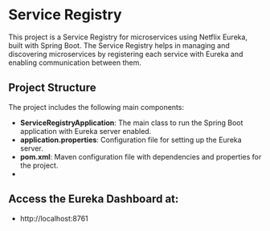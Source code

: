 # Service Registry

This project is a Service Registry for microservices using Netflix Eureka, built with Spring Boot. The Service Registry helps in managing and discovering microservices by registering each service with Eureka and enabling communication between them.

## Project Structure

The project includes the following main components:

- **ServiceRegistryApplication**: The main class to run the Spring Boot application with Eureka server enabled.
- **application.properties**: Configuration file for setting up the Eureka server.
- **pom.xml**: Maven configuration file with dependencies and properties for the project.
- 
## Access the Eureka Dashboard at:
- http://localhost:8761
